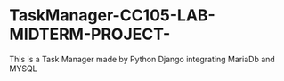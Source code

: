 # TaskManager-CC105-LAB-MIDTERM-PROJECT-
This is a Task Manager made by Python Django integrating MariaDb and MYSQL

